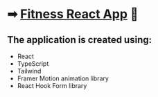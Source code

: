 # ➡ [Fitness React App](https://fitness-react-ts.pages.dev/) 💪

## The application is created using:

- React
- TypeScript
- Tailwind
- Framer Motion animation library
- React Hook Form library

